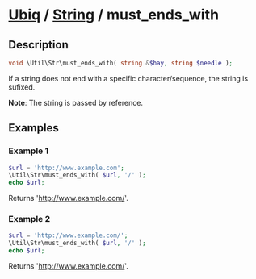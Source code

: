 [Ubiq](../index.md) / [String](../index.md#string) / must_ends_with
======


Description
-------- 

```php
void \Util\Str\must_ends_with( string &$hay, string $needle );
```

If a string does not end with a specific character/sequence, the string is sufixed.

**Note**: The string is passed by reference.



Examples
--------

### Example 1

```php
$url = 'http://www.example.com';
\Util\Str\must_ends_with( $url, '/' );
echo $url;
```
Returns 'http://www.example.com/'.

### Example 2

```php
$url = 'http://www.example.com/';
\Util\Str\must_ends_with( $url, '/' );
echo $url;
```
Returns 'http://www.example.com/'.
